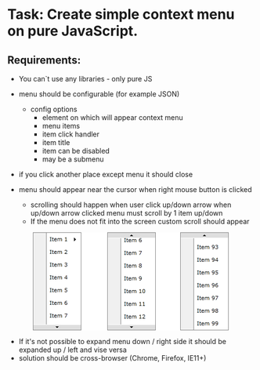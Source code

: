 # Task: Create simple context menu on pure JavaScript.

## Requirements:
-	You can`t use any libraries - only pure JS
-	menu should be configurable (for example  JSON)

    -	config options
        -	element on which will appear context menu
        -	menu items
        -	item click handler
        -	item title
        -	item can be disabled
        -	may be a submenu
-	if you click another place except menu it should close
-	menu should appear near the cursor when right mouse button is clicked
    - scrolling should happen when user click up/down arrow
when up/down arrow clicked menu must scroll by 1 item up/down
    -	If the menu does not fit into the screen custom scroll should appear

<div style="">
<img src="example_imgs/img.png" style="display:block; margin: 0 auto;">
</div>


-	If it's not possible to expand menu down / right side it should be expanded up / left and vise versa
-	solution should be cross-browser (Chrome, Firefox, IE11+)

